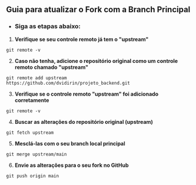 ## Guia para atualizar o Fork com a Branch Principal

* ### Siga as etapas abaixo:

1. **Verifique se seu controle remoto já tem o "upstream"**
```
git remote -v
```
2. **Caso não tenha, adicione o repositório original como um controle remoto chamado "upstream"**
```
git remote add upstream https://github.com/dvidirin/projeto_backend.git
```
3. **Verifique se o controle remoto "upstream" foi adicionado corretamente**
```
git remote -v
```
4. **Buscar as alterações do repositório original (upstream)**
```
git fetch upstream
```
5. **Mesclá-las com o seu branch local principal**
```
git merge upstream/main
```
6. **Envie as alterações para o seu fork no GitHub**
```
git push origin main
```
